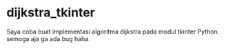 # dijkstra_tkinter
Saya coba buat implementasi algoritma dijkstra pada modul tkinter Python. semoga aja ga ada bug haha.
